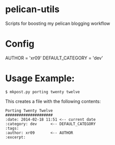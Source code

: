 pelican-utils
=============

Scripts for boosting my pelican blogging workflow

Config
======

AUTHOR = 'xr09'
DEFAULT_CATEGORY = 'dev'



Usage Example:
==============

    $ mkpost.py porting twenty twelve

This creates a file with the following contents:



    Porting Twenty Twelve
    #####################
    :date: 2014-02-18 11:51	<-- current date
    :category: dev 		<-- DEFAULT_CATEGORY
    :tags:
    :author: xr09		<-- AUTHOR
    :excerpt:
